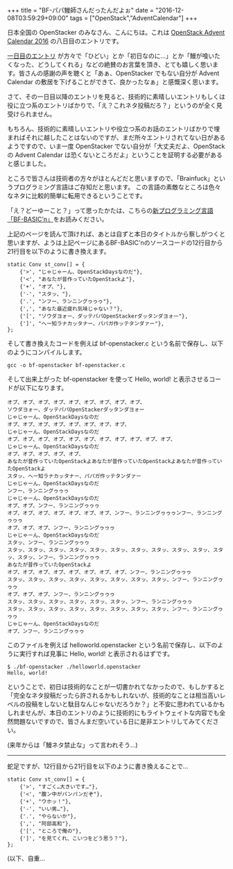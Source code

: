 +++
title = "BF-パパ鰻師さんだったんだよぉ"
date = "2016-12-08T03:59:29+09:00"
tags = ["OpenStack","AdventCalendar"]
+++

日本全国の OpenStacker のみなさん、こんにちは。これは [OpenStack Advent Calendar 2016](http://www.adventar.org/calendars/1739) の八日目のエントリです。

[一日目のエントリ](http://blog.osamu.habuka.jp/post/2016-12-01-openstack-theme-song/) が方々で「ひどい」とか「初日なのに…」とか「鰻が喰いたくなった、どうしてくれる」などの絶賛のお言葉を頂き、とても嬉しく思います。皆さんの感謝の声を聴くと「あぁ、OpenStacker でもない自分が Advent Calendar の敷居を下げることができて、良かったなぁ」と感慨深く思います。

<!--more-->

さて、その一日目以降のエントリを見ると、技術的に素晴しいエントリもしくは役に立つ系のエントリばかりで、「え？これネタ投稿だろ？」というのが全く見受けられません。

もちろん、技術的に素晴しいエントリや役立つ系のお話のエントリばかりで埋まればそれに越したことはないのですが、まだ所々エントリされてない日があるようですので、いま一度 OpenStacker でない自分が「大丈夫だよ、OpenStack の Advent Calendar は恐くないところだよ」ということを証明する必要があると感じました。

ところで皆さんは技術者の方々がほとんどだと思いますので、「Brainfuck」というプログラミング言語はご存知だと思います。
この言語の素敵なところは色々なネタに比較的簡単に転用できるということです。

「え？どーゆーこと？」って思ったかたは、こちらの[新プログラミング言語「BF-BASIC'n」](http://kmaebashi.com/zakki/lang0003.html)をお読みください。

上記のページを読んで頂ければ、あとは自ずと本日のタイトルから察しがつくと思いますが、ようは上記ページにあるBF-BASIC'nのソースコードの12行目から21行目を以下のように書き換えます。

```
static Conv st_conv[] = {
    {'>', "じゃじゃーん、OpenStackDaysなのだ"},
    {'<', "あなたが昔作っていたOpenStackよ"},
    {'+', "オプ、"},
    {'-', "スタッ、"},
    {'.', "ンフー、ランニングゥゥゥ"},
    {',', "あなた最近疲れ気味じゃない？"},
    {'[', "ソウダヨォー、ダッテパパOpenStackerダッタンダヨォー"},
    {']', "ヘー知ラナカッタナー、パパガ作ッテタンダァー"},
};
```
そして書き換えたコードを例えば bf-openstacker.c という名前で保存し、以下のようにコンパイルします。

```
gcc -o bf-openstacker bf-openstacker.c
```

そして出来上がった bf-openstacker を使って Hello, world! と表示させるコードが以下になります。

```
オプ、オプ、オプ、オプ、オプ、オプ、オプ、オプ、オプ、
ソウダヨォー、ダッテパパOpenStackerダッタンダヨォー
じゃじゃーん、OpenStackDaysなのだ
オプ、オプ、オプ、オプ、オプ、オプ、オプ、オプ、
じゃじゃーん、OpenStackDaysなのだ
オプ、オプ、オプ、オプ、オプ、オプ、オプ、オプ、オプ、オプ、オプ、
じゃじゃーん、OpenStackDaysなのだ
オプ、オプ、オプ、オプ、オプ、
あなたが昔作っていたOpenStackよあなたが昔作っていたOpenStackよあなたが昔作っていたOpenStackよ
スタッ、ヘー知ラナカッタナー、パパガ作ッテタンダァー
じゃじゃーん、OpenStackDaysなのだ
ンフー、ランニングゥゥゥ
じゃじゃーん、OpenStackDaysなのだ
オプ、オプ、ンフー、ランニングゥゥゥ
オプ、オプ、オプ、オプ、オプ、オプ、オプ、ンフー、ランニングゥゥゥンフー、ランニングゥゥゥ
オプ、オプ、オプ、ンフー、ランニングゥゥゥ
じゃじゃーん、OpenStackDaysなのだ
スタッ、ンフー、ランニングゥゥゥ
スタッ、スタッ、スタッ、スタッ、スタッ、スタッ、スタッ、スタッ、スタッ、スタッ、スタッ、スタッ、ンフー、ランニングゥゥゥ
あなたが昔作っていたOpenStackよ
オプ、オプ、オプ、オプ、オプ、オプ、オプ、オプ、ンフー、ランニングゥゥゥ
スタッ、スタッ、スタッ、スタッ、スタッ、スタッ、スタッ、スタッ、ンフー、ランニングゥゥゥ
オプ、オプ、オプ、ンフー、ランニングゥゥゥ
スタッ、スタッ、スタッ、スタッ、スタッ、スタッ、ンフー、ランニングゥゥゥ
スタッ、スタッ、スタッ、スタッ、スタッ、スタッ、スタッ、スタッ、ンフー、ランニングゥゥゥ
じゃじゃーん、OpenStackDaysなのだ
オプ、ンフー、ランニングゥゥゥ
```

このファイルを例えば helloworld.openstacker という名前で保存し、以下のように実行すれば見事に Hello, world! と表示されるはずです。

```
$ ./bf-openstacker ./helloworld.openstacker
Hello, world!
```

ということで、初日は技術的なことが一切書かれてなかったので、もしかすると「完全なネタ投稿だったら許されるかもしれないが、技術的なことは相当高いレベルの投稿をしないと駄目なんじゃないだろうか？」と不安に思われているかもしれませんが、本日のエントリのように技術的にもライトウェイトな内容でも全然問題ないですので、皆さんまだ空いている日に是非エントリしてみてください。

(来年からは「鰻ネタ禁止な」って言われそう…)

----

蛇足ですが、12行目から21行目を以下のように書き換えることで…

```
static Conv st_conv[] = {
    {'>', "すごく…大きいです…"},
    {'<', "腹ン中がパンパンだぞ"},
    {'+', "ウホッ！"},
    {'-', "いい男…"},
    {'.', "やらないか"},
    {',', "阿部高和"},
    {'[', "ところで俺の"},
    {']', "を見てくれ、こいつをどう思う？"},
};
```

(以下、自重…

